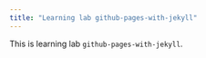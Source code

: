 ```yaml
---
title: "Learning lab github-pages-with-jekyll"
---
```


This is learning lab `github-pages-with-jekyll`.
